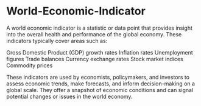 # World-Economic-Indicator

A world economic indicator is a statistic or data point that provides insight into the overall health and performance of the global economy. These indicators typically cover areas such as:

Gross Domestic Product (GDP) growth rates
Inflation rates
Unemployment figures
Trade balances
Currency exchange rates
Stock market indices
Commodity prices

These indicators are used by economists, policymakers, and investors to assess economic trends, make forecasts, and inform decision-making on a global scale. They offer a snapshot of economic conditions and can signal potential changes or issues in the world economy.
